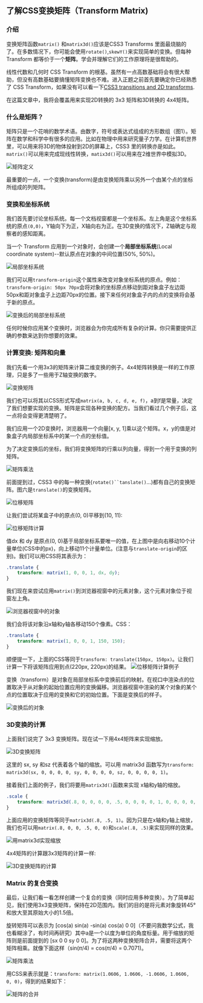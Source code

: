 ## 了解CSS变换矩阵（Transform Matrix)

### 介绍

变换矩阵函数`matrix()` 和`matrix3d()`应该是CSS3 Transforms 里面最烧脑的了。在多数情况下，你可能会使用`rotate()`,`skewY()`来实现简单的变换。但每种 Transform 都等价于一个**矩阵**。学会并理解它们的工作原理将是很帮助的。

线性代数和几何时 CSS Transform 的根基。虽然有一点高数基础将会有很大帮助，但没有高数基础要搞懂矩阵变换也不难。进入正题之前首先要确定你已经熟悉了 CSS Transform，如果没有可以看一下[CSS3 transitions and 2D transforms](https://dev.opera.com/articles/css3-transitions-and-2d-transforms/).

在这篇文章中，我将会覆盖用来实现2D转换的 3x3 矩阵和3D转换的 4x4矩阵。 

### 什么是矩阵？

矩阵只是一个花哨的数学术语。由数字，符号或表达式组成的方形数组（图1）。矩阵在数学和科学中有很多的应用。比如在物理中用来研究量子力学。在计算机世界里，可以用来将3D的物体投射到2D的屏幕上，CSS3 里的转换亦是如此。`matrix()`可以用来完成现线性转换，`matix3d()`可以用来在2维世界中模拟3D。

![矩阵定义](./resources/matrix0.png)


最重要的一点，一个变换(transform)是由变换矩阵乘以另外一个由某个点的坐标所组成的列矩阵。

### 变换和坐标系统

我们首先要讨论坐标系统。每一个文档视窗都是一个坐标系。左上角是这个坐标系统的原点`(0,0)`，Y轴向下为正，X轴向右为正。在3D变换的情况下，Z轴确定与观察者的感知距离。

当一个 Transform 应用到一个对象时，会创建一个**局部坐标系统**(Local coordinate system)--默认原点在对象的中间位置(50%, 50%)。



![局部坐标系统](./resources/2.png)

我们可以用`transform-origin`这个属性来改变对象坐标系统的原点。例如：`transform-origin: 50px 70px`会将对象的坐标原点移动到距对象盒子左边距50px和距对象盒子上边距70px的位置。接下来任何对象盒子内的点的变换将会基于新的原点。

![变换后的局部坐标系统](./resources/4.png)

任何时候你应用某个变换时，浏览器会为你完成所有复杂的计算。你只需要提供正确的参数来达到你想要的效果。

### 计算变换: 矩阵和向量

我们先看一个用3x3的矩阵来计算二维变换的例子。4x4矩阵转换是一样的工作原理，只是多了一些用于Z轴变换的数字。 

![变换矩阵](./resources/matrix1.png)

我们也可以将其以CSS形式写成`matrix(a, b, c, d, e, f)`，a到f是常量，决定了我们想要实现的变换。矩阵是实现各种变换的配方。当我们看过几个例子后，这一点将会变得更清楚明了。

我们应用一个2D变换时，浏览器用一个向量[x, y, 1]乘以这个矩阵。x，y的值是对象盒子内局部坐标系中的某一个点的坐标值。

为了决定变换后的坐标，我们将变换矩阵的行乘以列向量，得到一个用于变换的列矩阵。

![矩阵乘法](./resources/matrix2.png)

前面提到过，CSS3 中的每一种变换(`rotate()``tanslate()`...)都有自己的变换矩阵。图六是`translate()`的变换矩阵。

![位移矩阵](./resources/matrix3.png)

让我们尝试将某盒子中的原点(0, 0)平移到(10, 11):

![位移矩阵计算](./resources/matrix4.png)

值dx 和 dy 是原点(0, 0)基于局部坐标系要唯一的值，在上图中是向右移动10个计量单位(CSS中的px)，向上移动11个计量单位。(注意与`translate-origin`的区别)。我们可以用CSS将其表示为：

```css
.translate {
    transform: matrix(1, 0, 0, 1, dx, dy);
}
```

我们现在来尝试应用`matrix()`到浏览器视窗中的元素对象，这个元素对象位于视窗左上角。

![浏览器视窗中的对象](/Users/heshuxin/Downloads/∑≠"Îπ§◊˜/resources/4b.png)

我们会将该对象沿x轴和y轴各移动150个像素。CSS：

```css
.translate {
    transform: matrix(1, 0, 0, 1, 150, 150);
}
```

顺便提一下，上面的CSS等同于`transform: translate(150px, 150px)`。让我们计算一下将该矩阵应用到点(220px, 220px)的结果。
![位移矩阵计算例子](./resources/matrix5.png)

变换（transform）是对象在局部坐标系中变换前后的映射。在视口中渲染点的位置取决于从对象的起始位置应用的变换偏移。浏览器视窗中渲染的某个对象的某个点的位置取决于应用的变换和它的初始位置。下面是变换后的样子。

![变换后的对象](./resources/7b.png)

### 3D变换的计算

上面我们说完了 3x3 变换矩阵。现在试一下用4x4矩阵来实现缩放。

![3D变换矩阵](./resources/matrix6.png)

这里的 sx, sy 和sz 代表着各个轴的缩放。可以用 matrix3d 函数写为`transform: matrix3d(sx, 0, 0, 0, 0, sy, 0, 0, 0, 0, sz, 0, 0, 0, 0, 1)`。

接着我们上面的例子，我们将要用`matrix3d()`函数来实现 x轴和y轴的缩放。

```css
.scale {
    transform: matrix3d(.8, 0, 0, 0, 0, .5, 0, 0, 0, 0, 1, 0, 0, 0, 0, 1)
}
```

上面应用的变换矩阵等同于`matrix3d(.8, .5, 1)`。因为只是在x轴和y轴上缩放，我们也可以用`matrix(.8, 0, 0, .5, 0, 0)`和`scale(.8, .5)`来实现同样的效果。

![用matrix3d实现缩放](./resources/9b.png)

4x4矩阵的计算跟3x3矩阵的计算一样:

![3D变换矩阵的计算](./resources/matrix7.png)

### Matrix 的复合变换
最后，让我们看一看怎样创建一个复合的变换（同时应用多种变换）。为了简单起见，我们使用3x3变换矩阵，保持在2D范围内。我们的目的是将元素对象旋转45°和放大至其原始大小的1.5倍。

旋转矩阵可以表示为 [cos(a) sin(a) -sin(a) cos(a) 0 0]（不要问我数学公式，我也看糊涂了，有时间再研究）其中a是一个以度为单位的角度标量。用于缩放的矩阵则是前面提到的 [sx 0 0 sy 0 0]。为了将这两种变换矩阵合并，需要将这两个矩阵相乘。就像下面这样（sin(𝜋/4) = cos(𝜋/4) = 0.7071)。

![矩阵乘法](./resources/matrix8.png)

用CSS来表示就是：`transform: matrix(1.0606, 1.0606, -1.0606, 1.0606, 0, 0)`，得到的结果如下：

![矩阵的合并](./resources/10b.png)